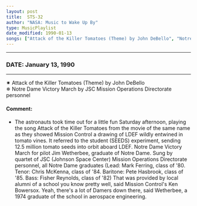 ```yaml
---
layout: post
title:  STS-32
author: "NASA: Music to Wake Up By"
type: MusicPlaylist
date_modified: 1990-01-13
songs: ["Attack of the Killer Tomatoes (Theme) by John DeBello", "Notre Dame Victory March by JSC Mission Operations Directorate personnel"]
---
```


----
### DATE: January 13, 1990
----
✷ Attack of the Killer Tomatoes (Theme) by John DeBello  &nbsp;<br />
✵ Notre Dame Victory March by JSC Mission Operations Directorate personnel

#### Comment:
* The astronauts took time out for a little fun Saturday afternoon, playing the song Attack of the Killer Tomatoes from the movie of the same name as they showed Mission Control a drawing of LDEF wildly entwined in tomato vines. It referred to the student  (SEEDS) experiment, sending 12.5 million tomato seeds into orbit aboard LDEF.
Notre Dame Victory March for pilot Jim Wetherbee, graduate of Notre Dame. Sung by quartet of JSC (Johnson Space Center) Mission Operations Directorate personnel, all Notre Dame graduates (Lead: Mark Ferring, class of '80. Tenor: Chris McKenna, class of '84. Baritone: Pete Hasbrook, class of '85. Bass: Fisher Reynolds, class of '82) That was provided by local alumni of a school you know pretty well, said Mission Control's Ken Bowersox. Yeah, there's a lot of  Damers down there, said Wetherbee, a 1974 graduate of the school in aerospace engineering.



<br/>
<center>
	<a target="_blank"
	   href="https://twitter.com/intent/tweet?hashtags=Space,NASA,Playlist,NASAWakeupCalls,SpaceProgram&text={{ page.author}}, '{{ page.songs.first }}' {{ page.title }}, {{ page.date | date: '%B %d, %Y' }}. {{ site.url }}{{ page.url }}&via=nasawakeupcalls"><i class="fab fa-twitter" alt="Tweet this page" style="font-size: 1.3em;"></i></a>
	&nbsp; 	<i class="fas fa-user-astronaut" style="font-size: 1.5em;"></i> &nbsp;
    <a id="custom_amazon_link"
       type="amzn" search="#"
       category="popular music">
    <i class="fab fa-amazon" style="font-size: 1.3em;"></i></a>
</center>

<!-- Randomly resolve an individual entry from a song array -->
<script src="/assets/javascript/seedrandom.min.js"></script>
<script>
  var wake_me_up = ["Attack of the Killer Tomatoes (Theme) by John DeBello", "Notre Dame Victory March by JSC Mission Operations Directorate personnel"];
  var prng = new Math.seedrandom();
  function randomSong() {
    song = wake_me_up[Math.floor(Math.random() * wake_me_up.length)];
    var amazon_link = document.getElementById("custom_amazon_link");
    amazon_link.setAttribute("search", song);
  }
  window.onload = randomSong();
</script>
